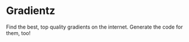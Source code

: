 # Gradientz 
Find the best, top quality gradients on the internet. Generate the code for them, too!
